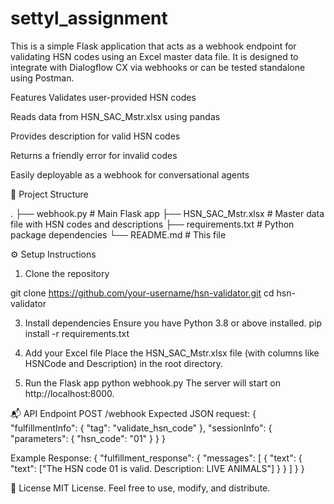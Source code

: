 # settyl_assignment
This is a simple Flask application that acts as a webhook endpoint for validating HSN codes using an Excel master data file. It is designed to integrate with Dialogflow CX via webhooks or can be tested standalone using Postman.

Features
Validates user-provided HSN codes

Reads data from HSN_SAC_Mstr.xlsx using pandas

Provides description for valid HSN codes

Returns a friendly error for invalid codes

Easily deployable as a webhook for conversational agents

📁 Project Structure

.
├── webhook.py              # Main Flask app
├── HSN_SAC_Mstr.xlsx       # Master data file with HSN codes and descriptions
├── requirements.txt        # Python package dependencies
└── README.md               # This file


⚙️ Setup Instructions
1. Clone the repository

git clone https://github.com/your-username/hsn-validator.git
cd hsn-validator

3. Install dependencies
Ensure you have Python 3.8 or above installed.
pip install -r requirements.txt

3. Add your Excel file
Place the HSN_SAC_Mstr.xlsx file (with columns like HSNCode and Description) in the root directory.

4. Run the Flask app
python webhook.py
The server will start on http://localhost:8000.

📬 API Endpoint
POST /webhook
Expected JSON request:
{
  "fulfillmentInfo": {
    "tag": "validate_hsn_code"
  },
  "sessionInfo": {
    "parameters": {
      "hsn_code": "01"
    }
  }
}

Example Response:
{
  "fulfillment_response": {
    "messages": [
      {
        "text": {
          "text": ["The HSN code 01 is valid. Description: LIVE ANIMALS"]
        }
      }
    ]
  }
}


📖 License
MIT License. Feel free to use, modify, and distribute.

